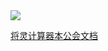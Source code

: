 <!-- _coverpage.md -->

<!--<img src="https://daodaohua.ml/%E5%9B%BE%E7%89%87/%E5%B0%81%E9%9D%A2.png" style="width: 10%; height: 180px"> -->
<imo>

<div class="cover-main">
<img src="https://daodaohua.ml/%E5%9B%BE%E7%89%87/%E5%B0%81%E9%9D%A2.png">
<p>
<a href="https://hu6.me/oth/sgs/pc.html" target="_blank" rel="noopener">将灵计算器</a><a href="https://ssh154.github.io/ddh/#/cctv/ab.md">本公会文档</a>
</p>
</div>










